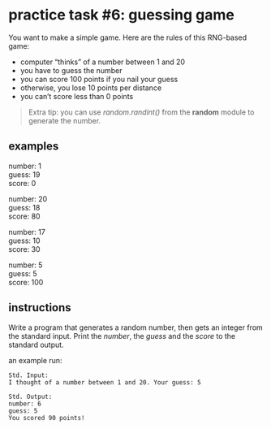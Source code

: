# practice task #6: guessing game

You want to make a simple game. Here are the rules of this RNG-based game:

- computer “thinks” of a number between 1 and 20
- you have to guess the number
- you can score 100 points if you nail your guess
- otherwise, you lose 10 points per distance
- you can’t score less than 0 points

> Extra tip: you can use *random.randint()* from the **random** module to generate the number.

## examples
number: 1  
guess: 19  
score: 0

number: 20  
guess: 18  
score: 80

number: 17  
guess: 10  
score: 30

number: 5  
guess: 5  
score: 100

## instructions
Write a program that generates a random number, then gets an integer from the standard input.
Print the *number*, the *guess* and the *score* to the standard output.

an example run:
```
Std. Input:	
I thought of a number between 1 and 20. Your guess: 5

Std. Output:
number: 6
guess: 5
You scored 90 points!
```